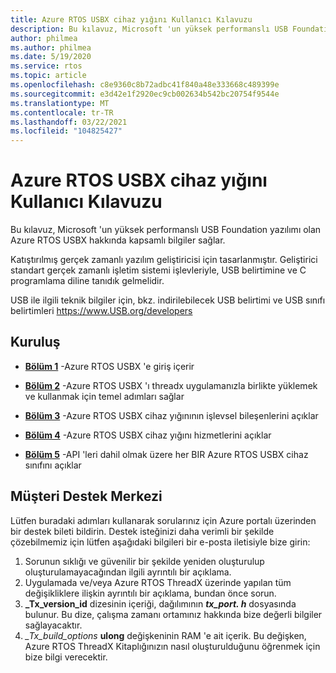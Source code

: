 ```yaml
---
title: Azure RTOS USBX cihaz yığını Kullanıcı Kılavuzu
description: Bu kılavuz, Microsoft 'un yüksek performanslı USB Foundation yazılımı olan Azure RTOS USBX hakkında kapsamlı bilgiler sağlar
author: philmea
ms.author: philmea
ms.date: 5/19/2020
ms.service: rtos
ms.topic: article
ms.openlocfilehash: c8e9360c8b72adbc41f840a48e333668c489399e
ms.sourcegitcommit: e3d42e1f2920ec9cb002634b542bc20754f9544e
ms.translationtype: MT
ms.contentlocale: tr-TR
ms.lasthandoff: 03/22/2021
ms.locfileid: "104825427"
---
```

# <a name="azure-rtos-usbx-device-stack-user-guide"></a>Azure RTOS USBX cihaz yığını Kullanıcı Kılavuzu

Bu kılavuz, Microsoft 'un yüksek performanslı USB Foundation yazılımı olan Azure RTOS USBX hakkında kapsamlı bilgiler sağlar.

Katıştırılmış gerçek zamanlı yazılım geliştiricisi için tasarlanmıştır. Geliştirici standart gerçek zamanlı işletim sistemi işlevleriyle, USB belirtimine ve C programlama diline tanıdık gelmelidir.

USB ile ilgili teknik bilgiler için, bkz. indirilebilecek USB belirtimi ve USB sınıfı belirtimleri https://www.USB.org/developers

## <a name="organization"></a>Kuruluş

- [**Bölüm 1**](usbx-device-stack-1.md) -Azure RTOS USBX 'e giriş içerir

- [**Bölüm 2**](usbx-device-stack-2.md) -Azure RTOS USBX 'ı threadx uygulamanızla birlikte yüklemek ve kullanmak için temel adımları sağlar

- [**Bölüm 3**](usbx-device-stack-3.md) -Azure RTOS USBX cihaz yığınının işlevsel bileşenlerini açıklar

- [**Bölüm 4**](usbx-device-stack-4.md) -Azure RTOS USBX cihaz yığını hizmetlerini açıklar

- [**Bölüm 5**](usbx-device-stack-5.md) -API 'leri dahil olmak üzere her BIR Azure RTOS USBX cihaz sınıfını açıklar

## <a name="customer-support-center"></a>Müşteri Destek Merkezi

Lütfen buradaki adımları kullanarak sorularınız için Azure portalı üzerinden bir destek bileti bildirin. Destek isteğinizi daha verimli bir şekilde çözebilmemiz için lütfen aşağıdaki bilgileri bir e-posta iletisiyle bize girin:

1. Sorunun sıklığı ve güvenilir bir şekilde yeniden oluşturulup oluşturulamayacağından ilgili ayrıntılı bir açıklama.
2. Uygulamada ve/veya Azure RTOS ThreadX üzerinde yapılan tüm değişikliklere ilişkin ayrıntılı bir açıklama, bundan önce sorun.
3. **_Tx_version_id** dizesinin içeriği, dağılımının **_tx_port. h_** dosyasında bulunur. Bu dize, çalışma zamanı ortamınız hakkında bize değerli bilgiler sağlayacaktır.
4. *_Tx_build_options* **ulong** değişkeninin RAM 'e ait içerik. Bu değişken, Azure RTOS ThreadX Kitaplığınızın nasıl oluşturulduğunu öğrenmek için bize bilgi verecektir.
